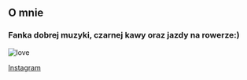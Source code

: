 ## O mnie

### Fanka dobrej muzyki, czarnej kawy oraz jazdy na rowerze:)

![love](https://user-images.githubusercontent.com/85885400/122531311-aa9e5980-d01f-11eb-8008-8d5bdd6b3501.JPEG)


[Instagram](https://www.instagram.com/mariia_mdi/)


